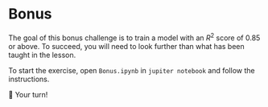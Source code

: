 # Bonus

The goal of this bonus challenge is to train a model with an $R^2$ score of $0.85$ or above. To succeed, you will need to look further than what has been taught in the lesson.

To start the exercise, open `Bonus.ipynb` in `jupiter notebook` and follow the instructions.

🚀 Your turn!
